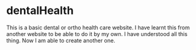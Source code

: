 # dentalHealth
This is a basic dental or ortho health care website.
I have learnt this from another website to be able to do it by my own.
I have understood all this thing. Now I am able to create another one.
